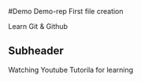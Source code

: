 #Demo
Demo-rep First file creation 


Learn Git & Github 
## Subheader
Watching Youtube Tutorila for learning
